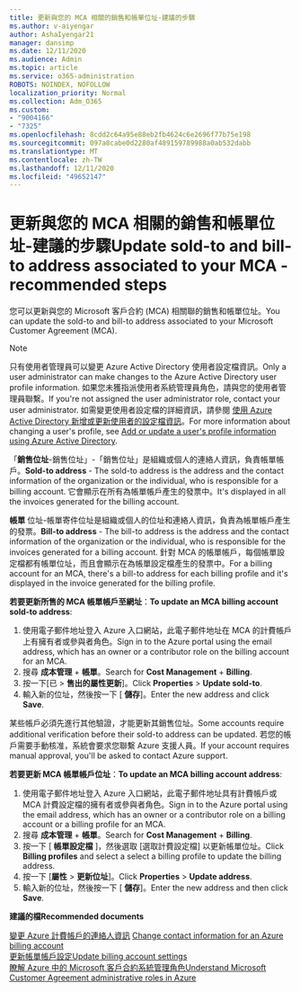 ```yaml
---
title: 更新與您的 MCA 相關的銷售和帳單位址-建議的步驟
ms.author: v-aiyengar
author: AshaIyengar21
manager: dansimp
ms.date: 12/11/2020
ms.audience: Admin
ms.topic: article
ms.service: o365-administration
ROBOTS: NOINDEX, NOFOLLOW
localization_priority: Normal
ms.collection: Adm_O365
ms.custom:
- "9004166"
- "7325"
ms.openlocfilehash: 8cdd2c64a95e88eb2fb4624c6e2696f77b75e198
ms.sourcegitcommit: 097a8cabe0d2280af489159789988a0ab532dabb
ms.translationtype: MT
ms.contentlocale: zh-TW
ms.lasthandoff: 12/11/2020
ms.locfileid: "49652147"
---
```

# <a name="update-sold-to-and-bill-to-address-associated-to-your-mca---recommended-steps"></a><span data-ttu-id="1129b-102">更新與您的 MCA 相關的銷售和帳單位址-建議的步驟</span><span class="sxs-lookup"><span data-stu-id="1129b-102">Update sold-to and bill-to address associated to your MCA - recommended steps</span></span>

<span data-ttu-id="1129b-103">您可以更新與您的 Microsoft 客戶合約 (MCA) 相關聯的銷售和帳單位址。</span><span class="sxs-lookup"><span data-stu-id="1129b-103">You can update the sold-to and bill-to address associated to your Microsoft Customer Agreement (MCA).</span></span> 

> [!NOTE]
> <span data-ttu-id="1129b-104">只有使用者管理員可以變更 Azure Active Directory 使用者設定檔資訊。</span><span class="sxs-lookup"><span data-stu-id="1129b-104">Only a user administrator can make changes to the Azure Active Directory user profile information.</span></span> <span data-ttu-id="1129b-105">如果您未獲指派使用者系統管理員角色，請與您的使用者管理員聯繫。</span><span class="sxs-lookup"><span data-stu-id="1129b-105">If you're not assigned the user administrator role, contact your user administrator.</span></span> <span data-ttu-id="1129b-106">如需變更使用者設定檔的詳細資訊，請參閱 [使用 Azure Active Directory 新增或更新使用者的設定檔資訊](https://docs.microsoft.com/azure/active-directory/fundamentals/active-directory-users-profile-azure-portal)。</span><span class="sxs-lookup"><span data-stu-id="1129b-106">For more information about changing a user's profile, see [Add or update a user's profile information using Azure Active Directory](https://docs.microsoft.com/azure/active-directory/fundamentals/active-directory-users-profile-azure-portal).</span></span>

<span data-ttu-id="1129b-107">「**銷售位址**-銷售位址」-「銷售位址」是組織或個人的連絡人資訊，負責帳單帳戶。</span><span class="sxs-lookup"><span data-stu-id="1129b-107">**Sold-to address** - The sold-to address is the address and the contact information of the organization or the individual, who is responsible for a billing account.</span></span> <span data-ttu-id="1129b-108">它會顯示在所有為帳單帳戶產生的發票中。</span><span class="sxs-lookup"><span data-stu-id="1129b-108">It's displayed in all the invoices generated for the billing account.</span></span>

<span data-ttu-id="1129b-109">**帳單** 位址-帳單寄件位址是組織或個人的位址和連絡人資訊，負責為帳單帳戶產生的發票。</span><span class="sxs-lookup"><span data-stu-id="1129b-109">**Bill-to address** - The bill-to address is the address and the contact information of the organization or the individual, who is responsible for the invoices generated for a billing account.</span></span> <span data-ttu-id="1129b-110">針對 MCA 的帳單帳戶，每個帳單設定檔都有帳單位址，而且會顯示在為帳單設定檔產生的發票中。</span><span class="sxs-lookup"><span data-stu-id="1129b-110">For a billing account for an MCA, there's a bill-to address for each billing profile and it's displayed in the invoice generated for the billing profile.</span></span>

<span data-ttu-id="1129b-111">**若要更新所售的 MCA 帳單帳戶至網址**：</span><span class="sxs-lookup"><span data-stu-id="1129b-111">**To update an MCA billing account sold-to address**:</span></span>

1. <span data-ttu-id="1129b-112">使用電子郵件地址登入 Azure 入口網站，此電子郵件地址在 MCA 的計費帳戶上有擁有者或參與者角色。</span><span class="sxs-lookup"><span data-stu-id="1129b-112">Sign in to the Azure portal using the email address, which has an owner or a contributor role on the billing account for an MCA.</span></span>
1. <span data-ttu-id="1129b-113">搜尋 **成本管理**  +  **帳單**。</span><span class="sxs-lookup"><span data-stu-id="1129b-113">Search for **Cost Management** + **Billing**.</span></span>
1. <span data-ttu-id="1129b-114">按一下[已  >  **售出的屬性更新**]。</span><span class="sxs-lookup"><span data-stu-id="1129b-114">Click **Properties** > **Update sold-to**.</span></span>
1. <span data-ttu-id="1129b-115">輸入新的位址，然後按一下 [ **儲存**]。</span><span class="sxs-lookup"><span data-stu-id="1129b-115">Enter the new address and click **Save**.</span></span>

<span data-ttu-id="1129b-116">某些帳戶必須先進行其他驗證，才能更新其銷售位址。</span><span class="sxs-lookup"><span data-stu-id="1129b-116">Some accounts require additional verification before their sold-to address can be updated.</span></span> <span data-ttu-id="1129b-117">若您的帳戶需要手動核准，系統會要求您聯繫 Azure 支援人員。</span><span class="sxs-lookup"><span data-stu-id="1129b-117">If your account requires manual approval, you'll be asked to contact Azure support.</span></span>

<span data-ttu-id="1129b-118">**若要更新 MCA 帳單帳戶位址**：</span><span class="sxs-lookup"><span data-stu-id="1129b-118">**To update an MCA billing account address**:</span></span> 

1. <span data-ttu-id="1129b-119">使用電子郵件地址登入 Azure 入口網站，此電子郵件地址具有計費帳戶或 MCA 計費設定檔的擁有者或參與者角色。</span><span class="sxs-lookup"><span data-stu-id="1129b-119">Sign in to the Azure portal using the email address, which has an owner or a contributor role on a billing account or a billing profile for an MCA.</span></span>
1. <span data-ttu-id="1129b-120">搜尋 **成本管理**  +  **帳單**。</span><span class="sxs-lookup"><span data-stu-id="1129b-120">Search for **Cost Management** + **Billing**.</span></span>
1. <span data-ttu-id="1129b-121">按一下 [ **帳單設定檔** ]，然後選取 [選取計費設定檔] 以更新帳單位址。</span><span class="sxs-lookup"><span data-stu-id="1129b-121">Click **Billing profiles** and select a select a billing profile to update the billing address.</span></span>
1. <span data-ttu-id="1129b-122">按一下 [**屬性**  >  **更新位址**]。</span><span class="sxs-lookup"><span data-stu-id="1129b-122">Click **Properties** > **Update address**.</span></span>
1. <span data-ttu-id="1129b-123">輸入新的位址，然後按一下 [ **儲存**]。</span><span class="sxs-lookup"><span data-stu-id="1129b-123">Enter the new address and then click **Save**.</span></span>

<span data-ttu-id="1129b-124">**建議的檔**</span><span class="sxs-lookup"><span data-stu-id="1129b-124">**Recommended documents**</span></span>

<span data-ttu-id="1129b-125">[變更 Azure 計費帳戶的連絡人資訊](https://docs.microsoft.com/azure/cost-management-billing/manage/change-azure-account-profile) </span><span class="sxs-lookup"><span data-stu-id="1129b-125">[Change contact information for an Azure billing account](https://docs.microsoft.com/azure/cost-management-billing/manage/change-azure-account-profile) </span></span>  
[<span data-ttu-id="1129b-126">更新帳單帳戶設定</span><span class="sxs-lookup"><span data-stu-id="1129b-126">Update billing account settings</span></span>](https://docs.microsoft.com/microsoft-store/update-microsoft-store-for-business-account-settings)  
[<span data-ttu-id="1129b-127">瞭解 Azure 中的 Microsoft 客戶合約系統管理角色</span><span class="sxs-lookup"><span data-stu-id="1129b-127">Understand Microsoft Customer Agreement administrative roles in Azure</span></span>](https://docs.microsoft.com/azure/cost-management-billing/manage/understand-mca-roles)